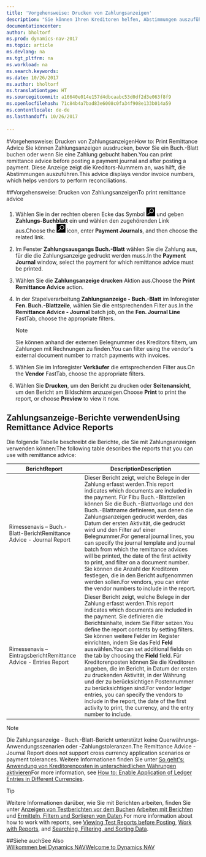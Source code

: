 ```yaml
---
title: 'Vorgehensweise: Drucken von Zahlungsanzeigen'
description: "Sie können Ihren Kreditoren helfen, Abstimmungen auszuführen, indem Sie Zahlungsanzeige ausdrucken, bevor Sie ein Buch.-Blatt buchen oder wenn Sie eine Zahlung buchen."
documentationcenter: 
author: bholtorf
ms.prod: dynamics-nav-2017
ms.topic: article
ms.devlang: na
ms.tgt_pltfrm: na
ms.workload: na
ms.search.keywords: 
ms.date: 10/26/2017
ms.author: bholtorf
ms.translationtype: HT
ms.sourcegitcommit: a16640e014e157d4dbcaabc53d0df2d3e063f8f9
ms.openlocfilehash: 71c84b4a7bad83e6008c0fa34f908e133b014a59
ms.contentlocale: de-de
ms.lasthandoff: 10/26/2017

---
```


#<a name="how-to-print-remittance-advice"></a><span data-ttu-id="4b15b-103">Vorgehensweise: Drucken von Zahlungsanzeigen</span><span class="sxs-lookup"><span data-stu-id="4b15b-103">How to: Print Remittance Advice</span></span>
<span data-ttu-id="4b15b-104">Sie können Zahlungsanzeigen ausdrucken, bevor Sie ein Buch.-Blatt buchen oder wenn Sie eine Zahlung gebucht haben.</span><span class="sxs-lookup"><span data-stu-id="4b15b-104">You can print remittance advice before posting a payment journal and after posting a payment.</span></span> <span data-ttu-id="4b15b-105">Diese Anzeige zeigt die Kreditors-Nummern an, was hilft, die Abstimmungen auszuführen.</span><span class="sxs-lookup"><span data-stu-id="4b15b-105">This advice displays vendor invoice numbers, which helps vendors to perform reconciliations.</span></span>

##<a name="to-print-remittance-advice"></a><span data-ttu-id="4b15b-106">Vorgehensweise: Drucken von Zahlungsanzeigen</span><span class="sxs-lookup"><span data-stu-id="4b15b-106">To print remittance advice</span></span>
1. <span data-ttu-id="4b15b-107">Wählen Sie in der rechten oberen Ecke das Symbol ![Nach Seite oder Bericht suchen](media/ui-search/search_small.png "Nach Seite oder Bericht suchen") und geben **Zahlungs-Buchblatt** ein und wählen den zugehörenden Link aus.</span><span class="sxs-lookup"><span data-stu-id="4b15b-107">Choose the ![Search for Page or Report](media/ui-search/search_small.png "Search for Page or Report icon") icon, enter **Payment Journals**, and then choose the related link.</span></span>  
2. <span data-ttu-id="4b15b-108">Im Fenster **Zahlungsausgangs Buch.-Blatt** wählen Sie die Zahlung aus, für die die Zahlungsanzeige gedruckt werden muss.</span><span class="sxs-lookup"><span data-stu-id="4b15b-108">In the **Payment Journal** window, select the payment for which remittance advice must be printed.</span></span>  
3. <span data-ttu-id="4b15b-109">Wählen Sie die **Zahlungsanzeige drucken** Aktion aus.</span><span class="sxs-lookup"><span data-stu-id="4b15b-109">Choose the **Print Remittance Advice** action.</span></span>  
4. <span data-ttu-id="4b15b-110">In der Stapelverarbeitung **Zahlungsanzeige - Buch.-Blatt** im Inforegister **Fen. Buch.-Blattzeile**, wählen Sie die entsprechenden Filter aus.</span><span class="sxs-lookup"><span data-stu-id="4b15b-110">In the **Remittance Advice - Journal** batch job, on the **Fen. Journal Line** FastTab, choose the appropriate filters.</span></span>  
  
    >[!Note]
    > <span data-ttu-id="4b15b-111">Sie können anhand der externen Belegnummer des Kreditors filtern, um Zahlungen mit Rechnungen zu finden.</span><span class="sxs-lookup"><span data-stu-id="4b15b-111">You can filter using the vendor's external document number to match payments with invoices.</span></span>

5. <span data-ttu-id="4b15b-112">Wählen Sie im Inforegister **Verkäufer** die entsprechenden Filter aus.</span><span class="sxs-lookup"><span data-stu-id="4b15b-112">On the **Vendor** FastTab, choose the appropriate filters.</span></span>  
6. <span data-ttu-id="4b15b-113">Wählen Sie **Drucken**, um den Bericht zu drucken oder **Seitenansicht**, um den Bericht am Bildschirm anzuzeigen.</span><span class="sxs-lookup"><span data-stu-id="4b15b-113">Choose **Print** to print the report, or choose **Preview** to view it now.</span></span>  

## <a name="using-remittance-advice-reports"></a><span data-ttu-id="4b15b-114">Zahlungsanzeige-Berichte verwenden</span><span class="sxs-lookup"><span data-stu-id="4b15b-114">Using Remittance Advice Reports</span></span>
<span data-ttu-id="4b15b-115">Die folgende Tabelle beschreibt die Berichte, die Sie mit Zahlungsanzeigen verwenden können:</span><span class="sxs-lookup"><span data-stu-id="4b15b-115">The following table describes the reports that you can use with remittance advice:</span></span>

|<span data-ttu-id="4b15b-116">Bericht</span><span class="sxs-lookup"><span data-stu-id="4b15b-116">Report</span></span>|<span data-ttu-id="4b15b-117">Description</span><span class="sxs-lookup"><span data-stu-id="4b15b-117">Description</span></span>|
|----|----|
|<span data-ttu-id="4b15b-118">Rimessenavis – Buch.-Blatt-Bericht</span><span class="sxs-lookup"><span data-stu-id="4b15b-118">Remittance Advice - Journal Report</span></span>|<span data-ttu-id="4b15b-119">Dieser Bericht zeigt, welche Belege in der Zahlung erfasst werden.</span><span class="sxs-lookup"><span data-stu-id="4b15b-119">This report indicates which documents are included in the payment.</span></span> <span data-ttu-id="4b15b-120">Für Fibu Buch.-Blattzeilen können Sie die Buch.-Blattvorlage und den Buch.-Blattname definieren, aus denen die Zahlungsanzeigen gedruckt werden, das Datum der ersten Aktivität, die gedruckt wird und den Filter auf einer Belegnummer.</span><span class="sxs-lookup"><span data-stu-id="4b15b-120">For general journal lines, you can specify the journal template and journal batch from which the remittance advices will be printed, the date of the first activity to print, and filter on a document number.</span></span> <span data-ttu-id="4b15b-121">Sie können die Anzahl der Kreditoren festlegen, die in den Bericht aufgenommen werden sollen.</span><span class="sxs-lookup"><span data-stu-id="4b15b-121">For vendors, you can enter the vendor numbers to include in the report.</span></span> |
|<span data-ttu-id="4b15b-122">Rimessenavis – Eintragsbericht</span><span class="sxs-lookup"><span data-stu-id="4b15b-122">Remittance Advice - Entries Report</span></span>| <span data-ttu-id="4b15b-123">Dieser Bericht zeigt, welche Belege in der Zahlung erfasst werden.</span><span class="sxs-lookup"><span data-stu-id="4b15b-123">This report indicates which documents are included in the payment.</span></span> <span data-ttu-id="4b15b-124">Sie definieren die Berichtsinhalte, indem Sie Filter setzen.</span><span class="sxs-lookup"><span data-stu-id="4b15b-124">You define the report contents by setting filters.</span></span> <span data-ttu-id="4b15b-125">Sie können weitere Felder im Register einrichten, indem Sie das Feld **Feld** auswählen.</span><span class="sxs-lookup"><span data-stu-id="4b15b-125">You can set additional fields on the tab by choosing the **Field** field.</span></span> <span data-ttu-id="4b15b-126">Für Kreditorenposten können Sie die Kreditoren angeben, die im Bericht, in Datum der ersten zu druckenden Aktivität, in der Währung und der zu berücksichtigen Postennummer zu berücksichtigen sind.</span><span class="sxs-lookup"><span data-stu-id="4b15b-126">For vendor ledger entries, you can specify the vendors to include in the report, the date of the first activity to print, the currency, and the entry number to include.</span></span> |

> [!Note]
> <span data-ttu-id="4b15b-127">Die Zahlungsanzeige - Buch.-Blatt-Bericht unterstützt keine Querwährungs-Anwendungsszenarien oder -Zahlungstoleranzen.</span><span class="sxs-lookup"><span data-stu-id="4b15b-127">The Remittance Advice - Journal Report does not support cross currency application scenarios or payment tolerances.</span></span> <span data-ttu-id="4b15b-128">Weitere Informationen finden Sie unter [So geht's: Anwendung von Kreditorenposten in unterschiedlichen Währungen aktivieren](finance-how-enable-application-ledger-entries-different-currencies.md)</span><span class="sxs-lookup"><span data-stu-id="4b15b-128">For more information, see [How to: Enable Application of Ledger Entries in Different Currencies](finance-how-enable-application-ledger-entries-different-currencies.md).</span></span>

> [!Tip]
> <span data-ttu-id="4b15b-129">Weitere Informationen darüber, wie Sie mit Berichten arbeiten, finden Sie unter [Anzeigen von Testberichten vor dem Buchen](ui-how-view-test-reports-posting.md) [Arbeiten mit Berichten](ui-work-report.md) und [Ermitteln, Filtern und Sortieren von Daten](ui-enter-criteria-filters.md).</span><span class="sxs-lookup"><span data-stu-id="4b15b-129">For more information about how to work with reports, see [Viewing Test Reports before Posting](ui-how-view-test-reports-posting.md), [Work with Reports](ui-work-report.md), and [Searching, Filtering, and Sorting Data](ui-enter-criteria-filters.md).</span></span>

##<a name="see-also"></a><span data-ttu-id="4b15b-130">Siehe auch</span><span class="sxs-lookup"><span data-stu-id="4b15b-130">See Also</span></span>  
[<span data-ttu-id="4b15b-131">Willkommen bei Dynamics NAV</span><span class="sxs-lookup"><span data-stu-id="4b15b-131">Welcome to Dynamics NAV</span></span>](across-get-started.md)
